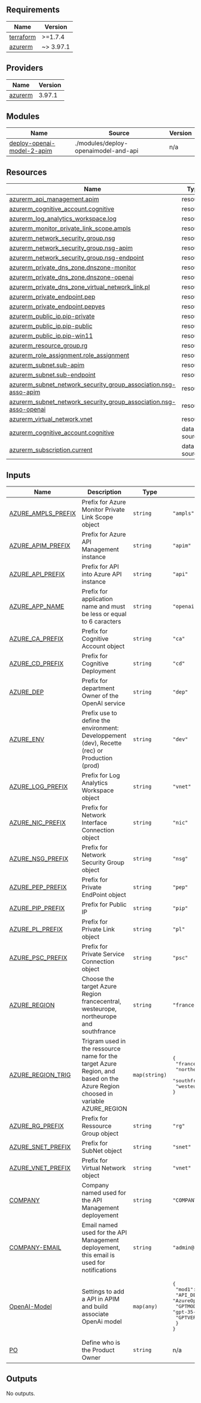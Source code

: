 ## Requirements

| Name | Version |
|------|---------|
| <a name="requirement_terraform"></a> [terraform](#requirement\_terraform) | >=1.7.4 |
| <a name="requirement_azurerm"></a> [azurerm](#requirement\_azurerm) | ~> 3.97.1 |

## Providers

| Name | Version |
|------|---------|
| <a name="provider_azurerm"></a> [azurerm](#provider\_azurerm) | 3.97.1 |

## Modules

| Name | Source | Version |
|------|--------|---------|
| <a name="module_deploy-openai-model-2-apim"></a> [deploy-openai-model-2-apim](#module\_deploy-openai-model-2-apim) | ./modules/deploy-openaimodel-and-api | n/a |

## Resources

| Name | Type |
|------|------|
| [azurerm_api_management.apim](https://registry.terraform.io/providers/hashicorp/azurerm/latest/docs/resources/api_management) | resource |
| [azurerm_cognitive_account.cognitive](https://registry.terraform.io/providers/hashicorp/azurerm/latest/docs/resources/cognitive_account) | resource |
| [azurerm_log_analytics_workspace.log](https://registry.terraform.io/providers/hashicorp/azurerm/latest/docs/resources/log_analytics_workspace) | resource |
| [azurerm_monitor_private_link_scope.ampls](https://registry.terraform.io/providers/hashicorp/azurerm/latest/docs/resources/monitor_private_link_scope) | resource |
| [azurerm_network_security_group.nsg](https://registry.terraform.io/providers/hashicorp/azurerm/latest/docs/resources/network_security_group) | resource |
| [azurerm_network_security_group.nsg-apim](https://registry.terraform.io/providers/hashicorp/azurerm/latest/docs/resources/network_security_group) | resource |
| [azurerm_network_security_group.nsg-endpoint](https://registry.terraform.io/providers/hashicorp/azurerm/latest/docs/resources/network_security_group) | resource |
| [azurerm_private_dns_zone.dnszone-monitor](https://registry.terraform.io/providers/hashicorp/azurerm/latest/docs/resources/private_dns_zone) | resource |
| [azurerm_private_dns_zone.dnszone-openai](https://registry.terraform.io/providers/hashicorp/azurerm/latest/docs/resources/private_dns_zone) | resource |
| [azurerm_private_dns_zone_virtual_network_link.pl](https://registry.terraform.io/providers/hashicorp/azurerm/latest/docs/resources/private_dns_zone_virtual_network_link) | resource |
| [azurerm_private_endpoint.pep](https://registry.terraform.io/providers/hashicorp/azurerm/latest/docs/resources/private_endpoint) | resource |
| [azurerm_private_endpoint.pepyes](https://registry.terraform.io/providers/hashicorp/azurerm/latest/docs/resources/private_endpoint) | resource |
| [azurerm_public_ip.pip-private](https://registry.terraform.io/providers/hashicorp/azurerm/latest/docs/resources/public_ip) | resource |
| [azurerm_public_ip.pip-public](https://registry.terraform.io/providers/hashicorp/azurerm/latest/docs/resources/public_ip) | resource |
| [azurerm_public_ip.pip-win11](https://registry.terraform.io/providers/hashicorp/azurerm/latest/docs/resources/public_ip) | resource |
| [azurerm_resource_group.rg](https://registry.terraform.io/providers/hashicorp/azurerm/latest/docs/resources/resource_group) | resource |
| [azurerm_role_assignment.role_assignment](https://registry.terraform.io/providers/hashicorp/azurerm/latest/docs/resources/role_assignment) | resource |
| [azurerm_subnet.sub-apim](https://registry.terraform.io/providers/hashicorp/azurerm/latest/docs/resources/subnet) | resource |
| [azurerm_subnet.sub-endpoint](https://registry.terraform.io/providers/hashicorp/azurerm/latest/docs/resources/subnet) | resource |
| [azurerm_subnet_network_security_group_association.nsg-asso-apim](https://registry.terraform.io/providers/hashicorp/azurerm/latest/docs/resources/subnet_network_security_group_association) | resource |
| [azurerm_subnet_network_security_group_association.nsg-asso-openai](https://registry.terraform.io/providers/hashicorp/azurerm/latest/docs/resources/subnet_network_security_group_association) | resource |
| [azurerm_virtual_network.vnet](https://registry.terraform.io/providers/hashicorp/azurerm/latest/docs/resources/virtual_network) | resource |
| [azurerm_cognitive_account.cognitive](https://registry.terraform.io/providers/hashicorp/azurerm/latest/docs/data-sources/cognitive_account) | data source |
| [azurerm_subscription.current](https://registry.terraform.io/providers/hashicorp/azurerm/latest/docs/data-sources/subscription) | data source |

## Inputs

| Name | Description | Type | Default | Required |
|------|-------------|------|---------|:--------:|
| <a name="input_AZURE_AMPLS_PREFIX"></a> [AZURE\_AMPLS\_PREFIX](#input\_AZURE\_AMPLS\_PREFIX) | Prefix for Azure Monitor Private Link Scope object | `string` | `"ampls"` | no |
| <a name="input_AZURE_APIM_PREFIX"></a> [AZURE\_APIM\_PREFIX](#input\_AZURE\_APIM\_PREFIX) | Prefix for Azure API Management instance | `string` | `"apim"` | no |
| <a name="input_AZURE_API_PREFIX"></a> [AZURE\_API\_PREFIX](#input\_AZURE\_API\_PREFIX) | Prefix for API into Azure API instance | `string` | `"api"` | no |
| <a name="input_AZURE_APP_NAME"></a> [AZURE\_APP\_NAME](#input\_AZURE\_APP\_NAME) | Prefix for application name and must be less or equal to 6 caracters | `string` | `"openai"` | no |
| <a name="input_AZURE_CA_PREFIX"></a> [AZURE\_CA\_PREFIX](#input\_AZURE\_CA\_PREFIX) | Prefix for Cognitive Account object | `string` | `"ca"` | no |
| <a name="input_AZURE_CD_PREFIX"></a> [AZURE\_CD\_PREFIX](#input\_AZURE\_CD\_PREFIX) | Prefix for Cognitive Deployment | `string` | `"cd"` | no |
| <a name="input_AZURE_DEP"></a> [AZURE\_DEP](#input\_AZURE\_DEP) | Prefix for department Owner of the OpenAI service | `string` | `"dep"` | no |
| <a name="input_AZURE_ENV"></a> [AZURE\_ENV](#input\_AZURE\_ENV) | Prefix use to define the environment: Developpement (dev), Recette (rec) or Production (prod) | `string` | `"dev"` | no |
| <a name="input_AZURE_LOG_PREFIX"></a> [AZURE\_LOG\_PREFIX](#input\_AZURE\_LOG\_PREFIX) | Prefix for Log Analytics Workspace object | `string` | `"vnet"` | no |
| <a name="input_AZURE_NIC_PREFIX"></a> [AZURE\_NIC\_PREFIX](#input\_AZURE\_NIC\_PREFIX) | Prefix for Network Interface Connection object | `string` | `"nic"` | no |
| <a name="input_AZURE_NSG_PREFIX"></a> [AZURE\_NSG\_PREFIX](#input\_AZURE\_NSG\_PREFIX) | Prefix for Network Security Group object | `string` | `"nsg"` | no |
| <a name="input_AZURE_PEP_PREFIX"></a> [AZURE\_PEP\_PREFIX](#input\_AZURE\_PEP\_PREFIX) | Prefix for Private EndPoint object | `string` | `"pep"` | no |
| <a name="input_AZURE_PIP_PREFIX"></a> [AZURE\_PIP\_PREFIX](#input\_AZURE\_PIP\_PREFIX) | Prefix for Public IP | `string` | `"pip"` | no |
| <a name="input_AZURE_PL_PREFIX"></a> [AZURE\_PL\_PREFIX](#input\_AZURE\_PL\_PREFIX) | Prefix for Private Link object | `string` | `"pl"` | no |
| <a name="input_AZURE_PSC_PREFIX"></a> [AZURE\_PSC\_PREFIX](#input\_AZURE\_PSC\_PREFIX) | Prefix for Private Service Connection object | `string` | `"psc"` | no |
| <a name="input_AZURE_REGION"></a> [AZURE\_REGION](#input\_AZURE\_REGION) | Choose the target Azure Region francecentral, westeurope, northeurope and southfrance | `string` | `"francecentral"` | no |
| <a name="input_AZURE_REGION_TRIG"></a> [AZURE\_REGION\_TRIG](#input\_AZURE\_REGION\_TRIG) | Trigram used in the ressource name for the target Azure Region, and based on the Azure Region choosed in variable AZURE\_REGION | `map(string)` | <pre>{<br>  "francecentral": "frct",<br>  "northeurop": "neu",<br>  "southfrance": "sfr",<br>  "westeurope": "weu"<br>}</pre> | no |
| <a name="input_AZURE_RG_PREFIX"></a> [AZURE\_RG\_PREFIX](#input\_AZURE\_RG\_PREFIX) | Prefix for Ressource Group object | `string` | `"rg"` | no |
| <a name="input_AZURE_SNET_PREFIX"></a> [AZURE\_SNET\_PREFIX](#input\_AZURE\_SNET\_PREFIX) | Prefix for SubNet object | `string` | `"snet"` | no |
| <a name="input_AZURE_VNET_PREFIX"></a> [AZURE\_VNET\_PREFIX](#input\_AZURE\_VNET\_PREFIX) | Prefix for Virtual Network object | `string` | `"vnet"` | no |
| <a name="input_COMPANY"></a> [COMPANY](#input\_COMPANY) | Company named used for the API Management deployement | `string` | `"COMPANY"` | no |
| <a name="input_COMPANY-EMAIL"></a> [COMPANY-EMAIL](#input\_COMPANY-EMAIL) | Email named used for the API Management deployement, this email is used for notifications | `string` | `"admin@company.com"` | no |
| <a name="input_OpenAI-Model"></a> [OpenAI-Model](#input\_OpenAI-Model) | Settings to add a API in APIM and build associate OpenAi model | `map(any)` | <pre>{<br>  "mod1": {<br>    "API_DEF_FILE_NAME": "AzureOpenAI-2024-03-01-preview.json",<br>    "GPTMODEL": "gpt-35-turbo",<br>    "GPTVERSION": "0301"<br>  }<br>}</pre> | no |
| <a name="input_PO"></a> [PO](#input\_PO) | Define who is the Product Owner | `string` | n/a | yes |

## Outputs

No outputs.
